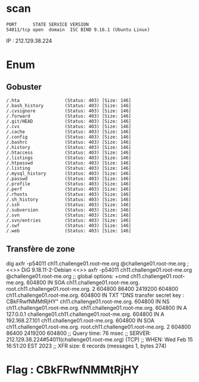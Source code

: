 # scan
	PORT      STATE SERVICE VERSION
	54011/tcp open  domain  ISC BIND 9.16.1 (Ubuntu Linux)
IP : 212.129.38.224


# Enum
## Gobuster
	/.hta                 (Status: 403) [Size: 146]
	/.bash_history        (Status: 403) [Size: 146]
	/.cvsignore           (Status: 403) [Size: 146]
	/.forward             (Status: 403) [Size: 146]
	/.git/HEAD            (Status: 403) [Size: 146]
	/.cvs                 (Status: 403) [Size: 146]
	/.cache               (Status: 403) [Size: 146]
	/.config              (Status: 403) [Size: 146]
	/.bashrc              (Status: 403) [Size: 146]
	/.history             (Status: 403) [Size: 146]
	/.htaccess            (Status: 403) [Size: 146]
	/.listings            (Status: 403) [Size: 146]
	/.htpasswd            (Status: 403) [Size: 146]
	/.listing             (Status: 403) [Size: 146]
	/.mysql_history       (Status: 403) [Size: 146]
	/.passwd              (Status: 403) [Size: 146]
	/.profile             (Status: 403) [Size: 146]
	/.perf                (Status: 403) [Size: 146]
	/.rhosts              (Status: 403) [Size: 146]
	/.sh_history          (Status: 403) [Size: 146]
	/.ssh                 (Status: 403) [Size: 146]
	/.subversion          (Status: 403) [Size: 146]
	/.svn                 (Status: 403) [Size: 146]
	/.svn/entries         (Status: 403) [Size: 146]
	/.swf                 (Status: 403) [Size: 146]
	/.web                 (Status: 403) [Size: 146]

## Transfère de zone
dig axfr -p54011 ch11.challenge01.root-me.org @challenge01.root-me.org
	; <<>> DiG 9.18.11-2-Debian <<>> axfr -p54011 ch11.challenge01.root-me.org @challenge01.root-me.org
	;; global options: +cmd
	ch11.challenge01.root-me.org. 604800 IN SOA     ch11.challenge01.root-me.org. root.ch11.challenge01.root-me.org. 2 604800 86400 2419200 604800
	ch11.challenge01.root-me.org. 604800 IN TXT     "DNS transfer secret key : CBkFRwfNMMtRjHY"
	ch11.challenge01.root-me.org. 604800 IN NS      ch11.challenge01.root-me.org.
	ch11.challenge01.root-me.org. 604800 IN A       127.0.0.1
	challenge01.ch11.challenge01.root-me.org. 604800 IN A 192.168.27.101
	ch11.challenge01.root-me.org. 604800 IN SOA     ch11.challenge01.root-me.org. root.ch11.challenge01.root-me.org. 2 604800 86400 2419200 604800
	;; Query time: 76 msec
	;; SERVER: 212.129.38.224#54011(challenge01.root-me.org) (TCP)
	;; WHEN: Wed Feb 15 16:51:20 EST 2023
	;; XFR size: 6 records (messages 1, bytes 274)

# Flag : CBkFRwfNMMtRjHY